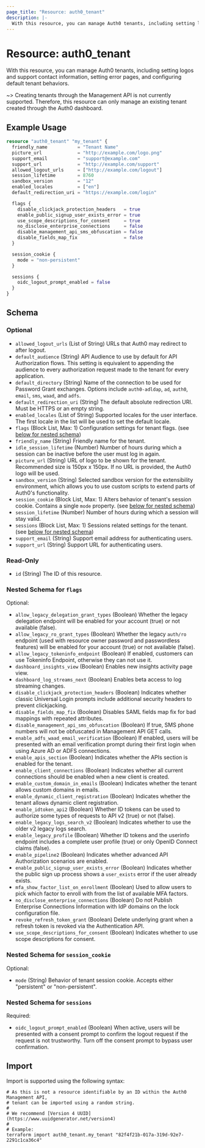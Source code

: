 ```yaml
---
page_title: "Resource: auth0_tenant"
description: |-
  With this resource, you can manage Auth0 tenants, including setting logos and support contact information, setting error pages, and configuring default tenant behaviors.
---
```


# Resource: auth0_tenant

With this resource, you can manage Auth0 tenants, including setting logos and support contact information, setting error pages, and configuring default tenant behaviors.

~> Creating tenants through the Management API is not currently supported. Therefore, this resource can only
manage an existing tenant created through the Auth0 dashboard.

## Example Usage

```terraform
resource "auth0_tenant" "my_tenant" {
  friendly_name           = "Tenant Name"
  picture_url             = "http://example.com/logo.png"
  support_email           = "support@example.com"
  support_url             = "http://example.com/support"
  allowed_logout_urls     = ["http://example.com/logout"]
  session_lifetime        = 8760
  sandbox_version         = "12"
  enabled_locales         = ["en"]
  default_redirection_uri = "https://example.com/login"

  flags {
    disable_clickjack_protection_headers   = true
    enable_public_signup_user_exists_error = true
    use_scope_descriptions_for_consent     = true
    no_disclose_enterprise_connections     = false
    disable_management_api_sms_obfuscation = false
    disable_fields_map_fix                 = false
  }

  session_cookie {
    mode = "non-persistent"
  }

  sessions {
    oidc_logout_prompt_enabled = false
  }
}
```

<!-- schema generated by tfplugindocs -->
## Schema

### Optional

- `allowed_logout_urls` (List of String) URLs that Auth0 may redirect to after logout.
- `default_audience` (String) API Audience to use by default for API Authorization flows. This setting is equivalent to appending the audience to every authorization request made to the tenant for every application.
- `default_directory` (String) Name of the connection to be used for Password Grant exchanges. Options include `auth0-adldap`, `ad`, `auth0`, `email`, `sms`, `waad`, and `adfs`.
- `default_redirection_uri` (String) The default absolute redirection URI. Must be HTTPS or an empty string.
- `enabled_locales` (List of String) Supported locales for the user interface. The first locale in the list will be used to set the default locale.
- `flags` (Block List, Max: 1) Configuration settings for tenant flags. (see [below for nested schema](#nestedblock--flags))
- `friendly_name` (String) Friendly name for the tenant.
- `idle_session_lifetime` (Number) Number of hours during which a session can be inactive before the user must log in again.
- `picture_url` (String) URL of logo to be shown for the tenant. Recommended size is 150px x 150px. If no URL is provided, the Auth0 logo will be used.
- `sandbox_version` (String) Selected sandbox version for the extensibility environment, which allows you to use custom scripts to extend parts of Auth0's functionality.
- `session_cookie` (Block List, Max: 1) Alters behavior of tenant's session cookie. Contains a single `mode` property. (see [below for nested schema](#nestedblock--session_cookie))
- `session_lifetime` (Number) Number of hours during which a session will stay valid.
- `sessions` (Block List, Max: 1) Sessions related settings for the tenant. (see [below for nested schema](#nestedblock--sessions))
- `support_email` (String) Support email address for authenticating users.
- `support_url` (String) Support URL for authenticating users.

### Read-Only

- `id` (String) The ID of this resource.

<a id="nestedblock--flags"></a>
### Nested Schema for `flags`

Optional:

- `allow_legacy_delegation_grant_types` (Boolean) Whether the legacy delegation endpoint will be enabled for your account (true) or not available (false).
- `allow_legacy_ro_grant_types` (Boolean) Whether the legacy `auth/ro` endpoint (used with resource owner password and passwordless features) will be enabled for your account (true) or not available (false).
- `allow_legacy_tokeninfo_endpoint` (Boolean) If enabled, customers can use Tokeninfo Endpoint, otherwise they can not use it.
- `dashboard_insights_view` (Boolean) Enables new insights activity page view.
- `dashboard_log_streams_next` (Boolean) Enables beta access to log streaming changes.
- `disable_clickjack_protection_headers` (Boolean) Indicates whether classic Universal Login prompts include additional security headers to prevent clickjacking.
- `disable_fields_map_fix` (Boolean) Disables SAML fields map fix for bad mappings with repeated attributes.
- `disable_management_api_sms_obfuscation` (Boolean) If true, SMS phone numbers will not be obfuscated in Management API GET calls.
- `enable_adfs_waad_email_verification` (Boolean) If enabled, users will be presented with an email verification prompt during their first login when using Azure AD or ADFS connections.
- `enable_apis_section` (Boolean) Indicates whether the APIs section is enabled for the tenant.
- `enable_client_connections` (Boolean) Indicates whether all current connections should be enabled when a new client is created.
- `enable_custom_domain_in_emails` (Boolean) Indicates whether the tenant allows custom domains in emails.
- `enable_dynamic_client_registration` (Boolean) Indicates whether the tenant allows dynamic client registration.
- `enable_idtoken_api2` (Boolean) Whether ID tokens can be used to authorize some types of requests to API v2 (true) or not (false).
- `enable_legacy_logs_search_v2` (Boolean) Indicates whether to use the older v2 legacy logs search.
- `enable_legacy_profile` (Boolean) Whether ID tokens and the userinfo endpoint includes a complete user profile (true) or only OpenID Connect claims (false).
- `enable_pipeline2` (Boolean) Indicates whether advanced API Authorization scenarios are enabled.
- `enable_public_signup_user_exists_error` (Boolean) Indicates whether the public sign up process shows a `user_exists` error if the user already exists.
- `mfa_show_factor_list_on_enrollment` (Boolean) Used to allow users to pick which factor to enroll with from the list of available MFA factors.
- `no_disclose_enterprise_connections` (Boolean) Do not Publish Enterprise Connections Information with IdP domains on the lock configuration file.
- `revoke_refresh_token_grant` (Boolean) Delete underlying grant when a refresh token is revoked via the Authentication API.
- `use_scope_descriptions_for_consent` (Boolean) Indicates whether to use scope descriptions for consent.


<a id="nestedblock--session_cookie"></a>
### Nested Schema for `session_cookie`

Optional:

- `mode` (String) Behavior of tenant session cookie. Accepts either "persistent" or "non-persistent".


<a id="nestedblock--sessions"></a>
### Nested Schema for `sessions`

Required:

- `oidc_logout_prompt_enabled` (Boolean) When active, users will be presented with a consent prompt to confirm the logout request if the request is not trustworthy. Turn off the consent prompt to bypass user confirmation.

## Import

Import is supported using the following syntax:

```shell
# As this is not a resource identifiable by an ID within the Auth0 Management API,
# tenant can be imported using a random string.
#
# We recommend [Version 4 UUID](https://www.uuidgenerator.net/version4)
#
# Example:
terraform import auth0_tenant.my_tenant "82f4f21b-017a-319d-92e7-2291c1ca36c4"
```
